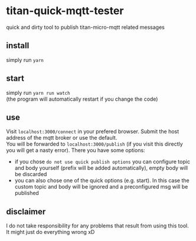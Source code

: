 # titan-quick-mqtt-tester

quick and dirty tool to publish titan-micro-mqtt related messages

## install

simply run `yarn`

## start

simply run `yarn run watch`  
(the program will automatically restart if you change the code)

## use

Visit `localhost:3000/connect` in your prefered browser. Submit the host address of the mqtt broker or use the default.  
You will be forwarded to `localhost:3000/publish` (if you visit this directly you will get a nasty error). There you have some options:

- if you chose `do not use quick publish options` you can configure topic and body yourself (prefix will be added automatically), empty body will be discarded
- you can also chose one of the quick options (e.g. start). In this case the custom topic and body will be ignored and a preconfigured msg will be published

## disclaimer

I do not take responsibility for any problems that result from using this tool. It might just do everything wrong xD
